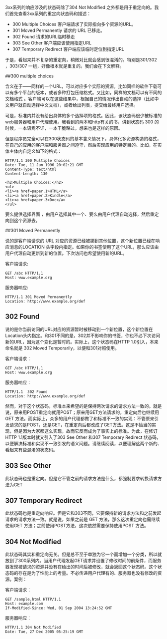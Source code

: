  3xx系列的响应涉及的状态码除了304 Not Modified 之外都是用于重定向的。我们首先查看3xx系列的重定向状态码和描述：

- 300    Multiple Choices     客户端请求了实际指向多个资源的URL。
- 301    Moved Permanently 请求的 URL 已移走。
- 302    Found               请求的URL临时移走
- 303    See Other              客户端应该使用指定URL 
- 307    Temporary Redirect 客户端应该临时定位到指定URL

于是，看起来并不复杂的重定向，稍微对比就会感到很混淆的。特别是301/302 ，303/307 一组，好像根本就是重复的。我们会在下文解释。

##300 multiple choices
 
含义在于——同样的一个URL，可以对应多个实际的资源。比如同样的软件下载可以有多个平台的版本，或者多种打包压缩格式。又比如，同样的文档可以有不同的文档格式 。客户端可以在这些结果中，根据自己的情况作出自动的选择（比如中文用户就自动选择中文文档），或者给出列表，提交给最终用户选择。

可是，标准内并没有给出具体的多个选择项的格式。因此，该状态码很少被标准的web服务器和用户代理使用。我看到的两本和http有关的书，讲到状态码 300 的时候，一本语焉不详，一本干脆略过，想来也是这样的原因。

但是程序员完全可以在300状态码的基本含义情况下，具体化多资源构造的格式，在自己的应用的客户端和服务器之间遵守，然后实现应用的特定目的。比如，在实体主体内自定义如下的格式：

    HTTP/1.1 300 Multiple Choices
    Date: Tue, 11 Jun 1996 20:02:21 GMT
    Content-Type: text/html
    Content-Length: 130

    <h2>Multiple Choices:</h2>
    <ul>
    <li><a href=paper.1>HTML</a>
    <li><a href=paper.2>Kindle</a>
    <li><a href=paper.3>Doc</a>
    </ul>

要么提供选择界面 ，由用户选择其中一个、要么由用户代理自动选择，然后重定向到这个资源去。

##301 Moved Permanently 

说的是客户端请求的 URL 对应的资源已经被挪到其他位置，这个新位置已经在响应消息的LOCATION 头字段内指定。如果你的书签使用了这个URL，那么应该由用户代理自动更新到新的位置。下次访问也希望使用新的URL。

客户端请求:

    GET /abc HTTP/1.1
    Host: www.example.org

服务器响应:

    HTTP/1.1 301 Moved Permanently
    Location: http://www.example.org/def



## 302 Found 

说的是你当前访问的URL对应的资源暂时被移动到一个新位置，这个新位置在Location头内指定。和301不同的是，302并不影响你的书签，你也不必下次访问新的URL，因为这个变化是暂时的。实际上，这个状态码在HTTP 1.0引入，本来命名就是 302 Moved Temporarily，以便和301对照使用。

客户端请求：

    GET /abc HTTP/1.1
    Host: www.example.org

服务器响应：

    HTTP/1.1  302 Found
    Location: http://www.example.org/def


然而，对于这个状态码，标准本来希望的是保持两次请求的请求方法一致的。就是说，原来用POST重定向就用POST；原来用GET方法请求的，重定向后也继续用 GET 方法。而实际上，众多的用户代理都做了和标准不一致的实现：不管原来引发请求的是POST，还是GET，在重定向后都改成了GET方法。这是不恰当的实现，但是因为大家都这么实现，故而它反而成为了事实上的标准。为此，在修订 HTTP 1.1版本时就又引入了303  See Other 和307  Temporary Redirect 状态码，以便解决标准和实现不一致引发的语义问题。请继续阅读，以便理解这两个新的、看起来有些混淆的状态码。

## 303  See Other 

此状态码也是重定向。但是它不管之前的请求方法是什么，都强制要求转换请求方法为GET

## 307  Temporary Redirect 

此状态码也是重定向响应。但是它和303不同，它要保持新的请求方法和之前发起请求的请求方法一致。就是说，如果之前是 GET 方法，那么这次重定向也需继续使用GET 方法；之前使用POST方法，这次依然需要保持使用POST 方法。

## 304 Not Modified

此状态码其实和重定向无关。但是总不至于单独为它一个而增加一个分类，所以就放到了300系列内。当用户代理发起GET请求并设置了修改时间的前条件，而服务器发现被请求的资源并没有在给出的时间后被修改，就会返回这个状态码。这个状态码的存在是为了性能上的考量。不必传递用户代理有的、服务器也没有修改的资源。案例：

客户端请求：

    GET /sample.html HTTP/1.1
    Host: example.com
    If-Modified-Since: Wed, 01 Sep 2004 13:24:52 GMT

服务器响应：

    HTTP/1.1 304 Not Modified
    Date: Tue, 27 Dec 2005 05:25:19 GMT 
 